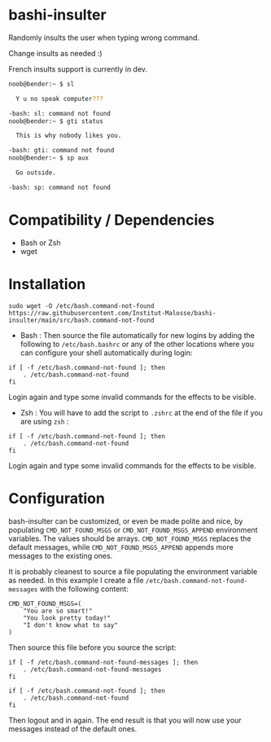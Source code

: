 # bashi-insulter
Randomly insults the user when typing wrong command.

Change insults as needed :)

French insults support is currently in dev.

```bash
noob@bender:~ $ sl

  Y u no speak computer???

-bash: sl: command not found
noob@bender:~ $ gti status

  This is why nobody likes you.

-bash: gti: command not found
noob@bender:~ $ sp aux

  Go outside.

-bash: sp: command not found
```

# Compatibility / Dependencies
* Bash or Zsh
* wget


# Installation

    sudo wget -O /etc/bash.command-not-found https://raw.githubusercontent.com/Institut-Malosse/bashi-insulter/main/src/bash.command-not-found
* Bash : Then source the file automatically for new logins by adding the following to `/etc/bash.bashrc` or any of the other locations where you can configure your shell automatically during login:
```
if [ -f /etc/bash.command-not-found ]; then
    . /etc/bash.command-not-found
fi
```
Login again and type some invalid commands for the effects to be visible.

* Zsh : You will have to add the script to `.zshrc` at the end of the file if you are using `zsh` :

```
if [ -f /etc/bash.command-not-found ]; then
    . /etc/bash.command-not-found
fi
```
Login again and type some invalid commands for the effects to be visible.

# Configuration
bash-insulter can be customized, or even be made polite and nice, by populating `CMD_NOT_FOUND_MSGS` or `CMD_NOT_FOUND_MSGS_APPEND` environment variables. The values should be arrays. `CMD_NOT_FOUND_MSGS` replaces the default messages, while `CMD_NOT_FOUND_MSGS_APPEND` appends more messages to the existing ones.

It is probably cleanest to source a file populating the environment variable as needed. In this example I create a file `/etc/bash.command-not-found-messages` with the following content:

    CMD_NOT_FOUND_MSGS=(
        "You are so smart!"
        "You look pretty today!"
        "I don't know what to say"
    )
    
Then source this file before you source the script:
```
if [ -f /etc/bash.command-not-found-messages ]; then
    . /etc/bash.command-not-found-messages
fi

if [ -f /etc/bash.command-not-found ]; then
    . /etc/bash.command-not-found
fi
```

Then logout and in again. The end result is that you will now use your messages instead of the default ones.
